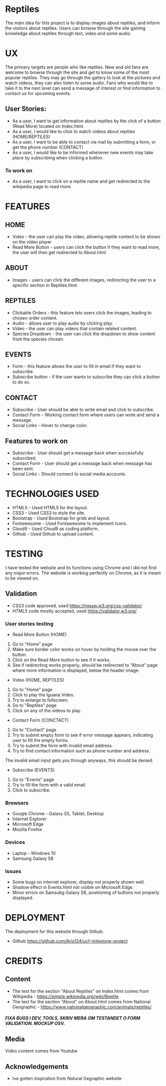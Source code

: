 # Reptiles

The main idea for this project is to display images about reptiles, and inform the visitors about reptiles.
Users can browse through the site gaining knowledge about reptiles through text, video and some audio.


# UX

The primary targets are people who like reptiles.
New and old fans are welcome to browse through the site and get to know some of the most popular reptiles.
They may go through the gallery to look at the pictures and watch videos, they can also listen to some audio.
Fans who would like to take it to the next level can send a message of interest or find information to contact us for upcoming events.


## User Stories: 

* As a user, I want to get information about reptiles by the click of a button (Read More) located on Index.html.
* As a user, I would like to click to watch videos about reptiles (HOME/REPTILES)
* As a user, I want to be able to contact via mail by submitting a form, or get the phone number (CONTACT)
* As a user, I would like to be informed whenever new events may take place by subscribing when clicking a button.

### To work on

* As a user, I want to click on a reptile name and get redirected to the wikipedia page to read more.



# FEATURES

## HOME


* Video - the user can play the video, allowing reptile content to be shown on the video player
* Read More Button - users can click the button if they want to read more, the user will then get redirected to About.html 

## ABOUT

* Images - users can click the different images, redirecting the user to a specific section in Reptiles.html 

## REPTILES

* Clickable Orders - this feature lets users click the images, leading to chosen order content.
* Audio - allows user to play audio by clicking play.
* Video - the user can play videos that contain related content.
* Species Dropdown - the user can click the dropdown to show content from the species chosen.

## EVENTS

* Form - this feature allows the user to fill in email if they want to subscribe.
* Subscribe button - if the user wants to subscribe they can click a button to do so.

## CONTACT

* Subscribe - User should be able to write email and click to subscribe.
* Contact Form - Working contact form where users can write and send a message.
* Social Links - Hover to change color.


## Features to work on

* Subscribe - User should get a message back when successfully subscribed.
* Contact Form - User should get a message back when message has been sent.
* Social Links - Should connect to social media accounts.


# TECHNOLOGIES USED

* HTML5             -   Used HTML5 for the layout.
* CSS3              -   Used CSS3 to style the site.
* Bootstrap         -   Used Bootstrap for grids and layout.
* Fontawesome       -   Used Fontawesome to implement Icons.
* Cloud9            -   Used Cloud9 as coding platform.
* Github            -   Used Github to upload content.

# TESTING

I have tested the website and its functions using Chrome and I did not find any major errors.
The website is working perfectly on Chrome, as it is meant to be viewed on.

## Validation

* CSS3 code approved, used https://jigsaw.w3.org/css-validator/
* HTML5 code mostly accepted, used https://validator.w3.org/

### User stories testing

* Read More Button (HOME)

1. Go to "Home" page
2. Make sure border color works on hover by holding the mouse over the button.
3. Click on the Read More button to see if it works.
4. See if redirecting works properly, should be redirected to "About" page where more information is displayed, below the header image.

* Video (HOME, REPTILES)

1. Go to "Home" page
2. Click to play the Iguana Video.
3. Try to enlarge to fullscreen.
4. Go to "Reptiles" page
5. Click on any of the videos to play.

* Contact Form (CONCTACT)

1. Go to "Contact" page
2. Try to submit empty form to see if error message appears, indicating user to fill the empty forms.
3. Try to submit the form with invalid email address.
4. Try to find contact information such as phone number and address.

The invalid email input gets you through anyways, this should be denied.

* Subscribe (EVENTS)

1. Go to "Events" page
2. Try to fill the form with a valid email.
3. Click to subscribe.


### Browsers
* Google Chrome  -  Galaxy S5, Tablet, Desktop
* Internet Explorer
* Microsoft Edge
* Mozilla Firefox


### Devices

* Laptop - Windows 10
* Samsung Galaxy S8


### Issues

* Some bugs on internet explorer, display not properly shown well.
* Shadow effect in Events.html not visible on Microsoft Edge.
* Minor errors on Samsubg Galaxy S8, positioning of buttons not properly displayed.


# DEPLOYMENT

The deployment for this website through Github.

* Github https://github.com/Ario124/ucf-milestone-project


# CREDITS

## Content

* The text for the section "About Reptiles" on Index.html comes from Wikipedia - https://simple.wikipedia.org/wiki/Reptile
* The text for the section "About" on About.html comes from National Geographic - https://www.nationalgeographic.com/animals/reptiles/

##### FIXA BUGS I DEV, TOOLS, SKRIV MERA OM TESTANDET O FORM VALIDATION. MOCKUP OSV.

## Media

Video content comes from Youtube


## Acknowledgements

* Ive gotten inspiration from Natural Gegraphic website